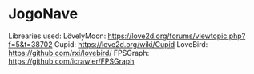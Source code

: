 # JogoNave
Librearies used:
LövelyMoon: https://love2d.org/forums/viewtopic.php?f=5&t=38702
Cupid: https://love2d.org/wiki/Cupid
LoveBird: https://github.com/rxi/lovebird/
FPSGraph: https://github.com/icrawler/FPSGraph
